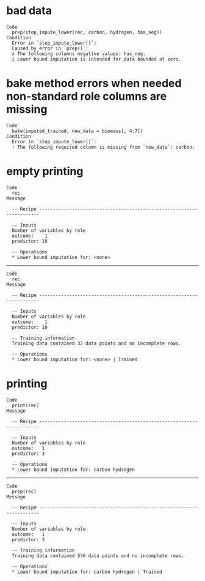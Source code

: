# bad data

    Code
      prep(step_impute_lower(rec, carbon, hydrogen, has_neg))
    Condition
      Error in `step_impute_lower()`:
      Caused by error in `prep()`:
      x The following columns negative values: has_neg.
      i Lower bound imputation is intended for data bounded at zero.

# bake method errors when needed non-standard role columns are missing

    Code
      bake(imputed_trained, new_data = biomass[, 4:7])
    Condition
      Error in `step_impute_lower()`:
      ! The following required column is missing from `new_data`: carbon.

# empty printing

    Code
      rec
    Message
      
      -- Recipe ----------------------------------------------------------------------
      
      -- Inputs 
      Number of variables by role
      outcome:    1
      predictor: 10
      
      -- Operations 
      * Lower bound imputation for: <none>

---

    Code
      rec
    Message
      
      -- Recipe ----------------------------------------------------------------------
      
      -- Inputs 
      Number of variables by role
      outcome:    1
      predictor: 10
      
      -- Training information 
      Training data contained 32 data points and no incomplete rows.
      
      -- Operations 
      * Lower bound imputation for: <none> | Trained

# printing

    Code
      print(rec)
    Message
      
      -- Recipe ----------------------------------------------------------------------
      
      -- Inputs 
      Number of variables by role
      outcome:   1
      predictor: 3
      
      -- Operations 
      * Lower bound imputation for: carbon hydrogen

---

    Code
      prep(rec)
    Message
      
      -- Recipe ----------------------------------------------------------------------
      
      -- Inputs 
      Number of variables by role
      outcome:   1
      predictor: 3
      
      -- Training information 
      Training data contained 536 data points and no incomplete rows.
      
      -- Operations 
      * Lower bound imputation for: carbon hydrogen | Trained

